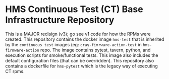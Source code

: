 # HMS Continuous Test (CT) Base Infrastructure Repository

This is a MAJOR redisign (v3); go see v1 code for how the RPMs were created.
This repository contains the docker image `hms-test` that is inherited by the `continuous test` images (eg: `cray-fimrware-action-test` in `hms-firmware-action` repo.
The image contains pytest, tavern, python, and execution scripts for smoke/functional tests.  This image also includes the default configuration files (that can be overridden).
This repository also contains a dockerfile for `hms-pytest` which is the legacy way of executing CT rpms.   
